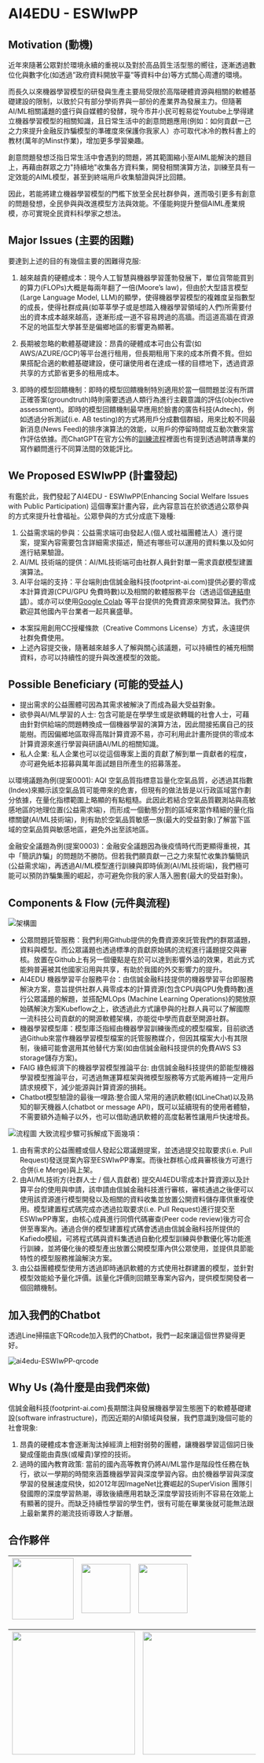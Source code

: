 # AI4EDU - ESWIwPP


## Motivation (動機)

近年來隨著公眾對於環境永續的重視以及對於高品質生活型態的嚮往，逐漸透過數位化與數字化(如透過”政府資料開放平臺”等資料中台)等方式關心周遭的環境。

而長久以來機器學習模型的研發與生產主要局受限於高階硬體資源與相關的軟體基礎建設的限制，以致於只有部分學術界與一部份的產業界為發展主力。但隨著AI/ML相關議題的盛行與自媒體的發酵，現今市井小民可輕易從Youtube上學得建立機器學習模型的相關知識，且日常生活中的創意問題應用(例如：如何貢獻一己之力來提升金融反詐騙模型的準確度來保護你我家人）亦可取代冰冷的教科書上的教材(萬年的Minst作業)，增加更多學習樂趣。

創意問題發想泛指日常生活中會遇到的問題，將其範圍縮小至AIML能解決的題目上，再藉由群眾之力"持續地"收集各方資料集，開發相關演算方法，訓練至具有一定效能的AIML模型，甚至到終端用戶收集驗證與評比回饋。

因此，若能將建立機器學習模型的門檻下放至全民社群參與，進而吸引更多有創意的問題發想，全民參與與改進模型方法與效能。不僅能夠提升整個AIML產業規模，亦可實現全民資料科學家之想法。


## Major Issues (主要的困難)

要達到上述的目的有幾個主要的困難得克服:

1. 越來越貴的硬體成本：現今人工智慧與機器學習蓬勃發展下，單位貨幣能買到的算力(FLOPs)大概是每兩年翻了一倍(Moore’s law)，但由於大型語言模型(Large Language Model, LLM)的顯學，使得機器學習模型的複雜度呈指數型的成長，使得社群成員(如莘莘學子或是想踏入機器學習領域的人們)所需要付出的資本成本越來越高，逐漸形成一道不容易跨過的高牆。而這道高牆在資源不足的地區型大學甚至是偏鄉地區的影響更為顯著。

2. 長期被忽略的軟體基礎建設：昂貴的硬體成本可由公有雲(如 AWS/AZURE/GCP)等平台進行租用，但長期租用下來的成本所費不貲。但如果搭配合適的軟體基礎建設，便可讓使用者在達成一樣的目標地下，透過資源共享的方式節省更多的租用成本。

3. 即時的模型回饋機制：即時的模型回饋機制特別適用於當一個問題並沒有所謂正確答案(groundtruth)時則需要透過人類行為進行主觀意識的評估(objective assessment)。即時的模型回饋機制最早應用於臉書的廣告科技(Adtech)，例如透過分拆測試(i.e. AB testing)的方式將用戶分成數個群組，用來比較不同最新消息(News Feed)的排序演算法的效能，以用戶的停留時間或互動次數來當作評估依據。而ChatGPT在官方公佈的[訓練流程](https://openai.com/blog/chatgpt)裡面也有提到透過聘請專業的寫作顧問進行不同算法間的效能評比。


## We Proposed ESWIwPP (計畫發起)

有鑑於此，我們發起了AI4EDU - ESWIwPP(Enhancing Social Welfare Issues with Public Participation) 這個專案計畫內容，此內容意旨在於欲透過公眾參與的方式來提升社會福祉。公眾參與的方式分成底下幾種:

1. 公益需求端的參與：公益需求端可由發起人(個人或社福團體法人）進行提案，提案內容需要包含詳細需求描述，簡述有哪些可以運用的資料集以及如何進行結果驗證。
2. AI/ML 技術端的提供：AI/ML技術端可由社群人員針對單一需求貢獻模型建置演算法。
3. AI平台端的支持：平台端則由信誠金融科技(footprint-ai.com)提供必要的零成本計算資源(CPU/GPU 免費時數)以及相關的軟體服務平台（透過這個[連結申請](https://docs.google.com/forms/d/e/1FAIpQLSea4rcRBNAnBQoNk3nXPII1pmiKIK2HUS2UbGzfYwrDrbp39g/viewform?usp=sf_link)）。或亦可以使用[Google Colab](https://colab.research.google.com/?utm_source=scs-index) 等平台提供的免費資源來開發算法。我們亦歡迎其他國內平台業者一起共襄盛舉。

* 本案採用創用CC授權條款（Creative Commons License）方式，永遠提供社群免費使用。
*  上述內容提交後，隨著越來越多人了解與關心該議題，可以持續性的補充相關資料，亦可以持續性的提升與改進模型的效能。


## Possible Beneficiary (可能的受益人)

* 提出需求的公益團體可因為其需求被解決了而成為最大受益對象。
* 欲參與AI/ML學習的人士: 包含可能是在學學生或是欲轉職的社會人士，可藉由針對供給端的問題轉換成一個機器學習的演算方法，因此間接拓廣自己的技能樹。而因偏鄉地區取得高階計算資源不易，亦可利用此計畫所提供的零成本計算資源來進行學習與研讀AI/ML的相關知識。
* 私人企業: 私人企業也可以從這個專案上面的貢獻了解到單一貢獻者的程度，亦可避免紙本招募與萬年面試題目所產生的招募落差。


以環境議題為例(提案0001): AQI 空氣品質指標意旨量化空氣品質，必透過其指數(Index)來顯示該空氣品質可能帶來的危害，但現有的做法皆是以行政區域當作劃分依據，在量化指標範圍上略顯的有點粗糙。此因此若結合空氣品質觀測站與高敏感地區的地理位置(公益需求端)，而形成一個動態分割的區域來當作精細的量化指標關鍵(AI/ML技術端)，則有助於空氣品質敏感一族(最大的受益對象)了解當下區域的空氣品質與敏感地區，避免外出至該地區。

金融安全議題為例(提案0003)：金融安全議題因為後疫情時代而更顯得重視，其中「簡訊詐騙」的問題防不勝防。但若我們願貢獻一己之力來幫忙收集詐騙簡訊(公益需求端)，再透過AI/ML模型進行訓練與即時偵測(AI/ML技術端)，我們極可能可以預防詐騙集團的崛起，亦可避免你我的家人落入圈套(最大的受益對象)。


## Components  & Flow (元件與流程)

![架構圖](img/architecture.png)

* 公眾問題託管服務：我們利用Github提供的免費資源來託管我們的群眾議題，資料與模型。而公眾議題也透過標準的貢獻原始碼的流程進行議題提交與審核。放置在Github上有另一個優點是在於可以達到影響外溢的效果，若此方式能夠普遍被其他國家沿用與共享，有助於我國的外交影響力的提升。
* AI4EDU 機器學習平台服務平台：由信誠金融科技提供的機器學習平台即服務解決方案，意旨提供社群人員零成本的計算資源(包含CPU與GPU免費時數)進行公眾議題的解題，並搭配MLOps (Machine Learning Operations)的開放原始碼解決方案Kubeflow之上，欲透過此方式讓參與的社群人員可以了解國際一流科技公司貢獻的的開源軟體架構，亦能從中學而貢獻至開源社群。
* 機器學習模型庫：模型庫泛指經由機器學習訓練後而成的模型檔案，目前欲透過Github來當作機器學習模型檔案的託管服務媒介，但因其檔案大小有其限制，後續可能會選用其他替代方案(如由信誠金融科技提供的免費AWS S3 storage儲存方案)。
* FAIG 綠色經濟下的機器學習模型推論平台: 由信誠金融科技提供的節能型機器學習模型推論平台，可透過無運算框架與微模型服務等方式能再維持一定用戶請求規模下，減少能源與計算資源的損耗。
* Chatbot模型驗證的最後一哩路:整合國人常用的通訊軟體(如LineChat)以及熟知的聊天機器人(chatbot or message API)，既可以延續現有的使用者體驗，不需要額外造輪子以外，也可以借助通訊軟體的高度黏著性讓用戶快速增長。


![流程圖](img/flowchart.png)
大致流程步驟可拆解成下面幾項：

1. 由有需求的公益團體或個人發起公眾議題提案，並透過提交拉取要求(i.e. Pull Request)發送提案內容至ESWIwPP專案。而後社群核心成員審核後方可進行合併(i.e Merge)與上架。
2. 由AI/ML技術方(社群人士 / 個人貢獻者) 提交AI4EDU零成本計算資源以及計算平台的使用與申請，該申請由信誠金融科技進行審核，審核通過之後便可以使用該資源進行模型開發以及相關的資料收集並放置公開資料儲存庫供重複使用。模型建置程式碼完成亦透過拉取要求(i.e. Pull Request)進行提交至ESWIwPP專案，由核心成員進行同儕代碼審查(Peer code review)後方可合併至專案內。通過合併的模型建置程式碼會透過由信誠金融科技所提供的Kafiedo模組，可將程式碼與資料集透過自動化模型訓練與參數優化等功能進行訓練，並將優化後的模型產出放置公開模型庫內供公眾使用，並提供具節能特性的模型服務推論解決方案。
3. 由公益團體模型使用方透過即時通訊軟體的方式使用社群建置的模型，並針對模型效能給予量化評價。該量化評價則回饋至專案內容內，提供模型開發者一個回饋機制。

## 加入我們的Chatbot ##

透過Line掃描底下QRcode加入我們的Chatbot，我們一起來讓這個世界變得更好。

![ai4edu-ESWIwPP-qrcode](img/ai4edu-ESWIwPP-qrcode.png)

## Why Us (為什麼是由我們來做)

信誠金融科技(footprint-ai.com)長期關注與發展機器學習生態圈下的軟體基礎建設(software infrastructure)，而因近期的AI領域與發展，我們意識到幾個可能的社會現象:

1. 昂貴的硬體成本會逐漸淘汰掉經濟上相對弱勢的團體，讓機器學習這個詞日後變成僅能由貴族(或權貴)掌控的技術。
2. 過時的國內教育政策: 當前的國內高等教育仍將AI/ML當作是階段性任務在執行，欲以一學期的時間來涵蓋機器學習與深度學習內容。由於機器學習與深度學習的發展速度飛快，如2012年因ImageNet比賽崛起的SuperVision 團隊引發國際的深度學習熱潮，導致後續應用若缺乏深度學習技術則不容易在效能上有顯著的提升。而缺乏持續性學習的學生們，很有可能在畢業後就可能無法跟上最新業界的潮流技術導致人才斷層。

## 合作夥伴


<a href="https://get-tintin.footprint-ai.com"><img src="img/tintin.png" width="125"></a>  |  <a href="https://dhw.utaipei.edu.tw/"><img src="img/partners/msys_uot.png" width="100"></a> | <a href="https://www.airc.nuk.edu.tw/"><img src="img/partners/nku-airc.png" width="100"></a> | 
:-------------------------:|:-----:|:---:|


<a href="https://dkhl.nuk.edu.tw/"><img src="img/partners/nku-dkhl.jpeg" width="250"></a> | <a href="https://ai4sdc.ccu.edu.tw/" ><img src="img/partners/ccu-ai-center.png" width="250"></a>
:-------------------------:|:-----:




